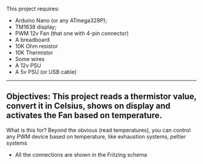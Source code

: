 
This project requires:
- Arduino Nano (or any ATmega328P);
- TM1638 display;
- PWM 12v Fan (that one with 4-pin connector)
- A breadboard
- 10K Ohm resistor
- 10K Thermistor
- Some wires
- A 12v PSU
- A 5v PSU (or USB cable)

-----------------------------
Objectives:
This project reads a thermistor value, convert it in Celsius, shows on display and activates the Fan based on temperature.
-----------------------------
What is this for?
Beyond the obvious (read temperatures), you can control any PWM device based on temperature, like exhaustion systems, peltier systems

* All the connections are shown in the Fritzing schema
